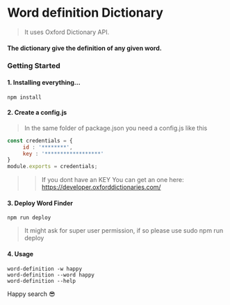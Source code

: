 
# Word definition Dictionary 
> It uses Oxford Dictionary API.

#### The dictionary give the definition of any given word. 


### Getting Started

#### 1. Installing everything...
```
npm install
```
#### 2. Create a config.js
> In the same folder of package.json you need a config.js like this
```javascript
const credentials = {
     id : '********',
     key : '******************'
}
module.exports = credentials;
```

>> If you dont have an KEY You can get an one here: https://developer.oxforddictionaries.com/


#### 3. Deploy **Word Finder** 

```
npm run deploy
```
> It might ask for super user permission, if so please use sudo npm run deploy

#### 4. Usage
```
word-definition -w happy
word-definition --word happy
word-definition --help
```

Happy search 😎



